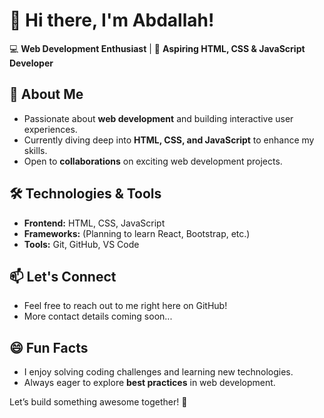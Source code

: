 # 👋 Hi there, I'm Abdallah!  

💻 **Web Development Enthusiast** | 🚀 **Aspiring HTML, CSS & JavaScript Developer**  

## 👀 About Me  
- Passionate about **web development** and building interactive user experiences.  
- Currently diving deep into **HTML, CSS, and JavaScript** to enhance my skills.  
- Open to **collaborations** on exciting web development projects.  

## 🛠️ Technologies & Tools  
- **Frontend:** HTML, CSS, JavaScript  
- **Frameworks:** (Planning to learn React, Bootstrap, etc.)  
- **Tools:** Git, GitHub, VS Code  

## 📫 Let's Connect  
- Feel free to reach out to me right here on GitHub!  
- More contact details coming soon...  

## 😄 Fun Facts  
- I enjoy solving coding challenges and learning new technologies.  
- Always eager to explore **best practices** in web development.  

Let’s build something awesome together! 🚀  
